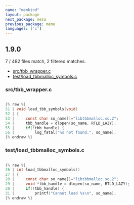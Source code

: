 ```yaml
---
name: "memkind"
layout: package
next_package: mesa
previous_package: meme
languages: ['c']
---
```

## 1.9.0
7 / 482 files match, 2 filtered matches.

 - [src/tbb_wrapper.c](#srctbb_wrapperc)
 - [test/load_tbbmalloc_symbols.c](#testload_tbbmalloc_symbolsc)

### src/tbb_wrapper.c

```c

{% raw %}
51 | void load_tbb_symbols(void)
52 | {
53 |     const char so_name[]="libtbbmalloc.so.2";
54 |     tbb_handle = dlopen(so_name, RTLD_LAZY);
55 |     if(!tbb_handle) {
56 |         log_fatal("%s not found.", so_name);
{% endraw %}

```
### test/load_tbbmalloc_symbols.c

```c

{% raw %}
26 | int load_tbbmalloc_symbols()
27 | {
28 |     const char so_name[]="libtbbmalloc.so.2";
29 |     void *tbb_handle = dlopen(so_name, RTLD_LAZY);
30 |     if(!tbb_handle) {
31 |         printf("Cannot load %s\n", so_name);
{% endraw %}

```